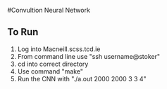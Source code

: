 #Convultion Neural Network

## To Run


1.	Log into Macneill.scss.tcd.ie
2.	From command line use "ssh username@stoker"
3.	cd into correct directory 
4.	Use command "make"
5.	Run the CNN with "./a.out 2000 2000 3 3 4"